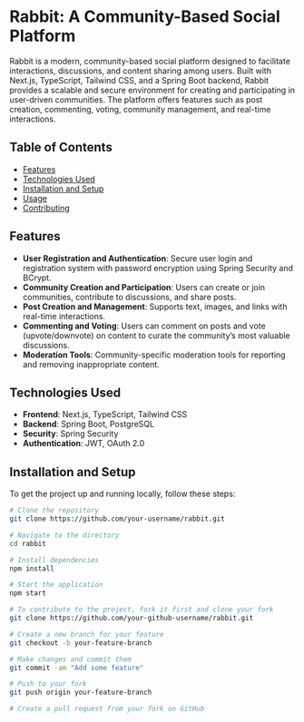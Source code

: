 # Rabbit: A Community-Based Social Platform

Rabbit is a modern, community-based social platform designed to facilitate interactions, discussions, and content sharing among users. Built with Next.js, TypeScript, Tailwind CSS, and a Spring Boot backend, Rabbit provides a scalable and secure environment for creating and participating in user-driven communities. The platform offers features such as post creation, commenting, voting, community management, and real-time interactions.

## Table of Contents
- [Features](#features)
- [Technologies Used](#technologies-used)
- [Installation and Setup](#installation-and-setup)
- [Usage](#usage)
- [Contributing](#contributing)

## Features

- **User Registration and Authentication**: Secure user login and registration system with password encryption using Spring Security and BCrypt.
- **Community Creation and Participation**: Users can create or join communities, contribute to discussions, and share posts.
- **Post Creation and Management**: Supports text, images, and links with real-time interactions.
- **Commenting and Voting**: Users can comment on posts and vote (upvote/downvote) on content to curate the community’s most valuable discussions.
- **Moderation Tools**: Community-specific moderation tools for reporting and removing inappropriate content.

## Technologies Used

- **Frontend**: Next.js, TypeScript, Tailwind CSS
- **Backend**: Spring Boot, PostgreSQL
- **Security**: Spring Security
- **Authentication**: JWT, OAuth 2.0

## Installation and Setup

To get the project up and running locally, follow these steps:

```bash
# Clone the repository
git clone https://github.com/your-username/rabbit.git

# Navigate to the directory
cd rabbit

# Install dependencies
npm install

# Start the application
npm start

# To contribute to the project, fork it first and clone your fork
git clone https://github.com/your-github-username/rabbit.git

# Create a new branch for your feature
git checkout -b your-feature-branch

# Make changes and commit them
git commit -am "Add some feature"

# Push to your fork
git push origin your-feature-branch

# Create a pull request from your fork on GitHub
